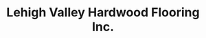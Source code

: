 ---
title: "Lehigh Valley Hardwood Flooring Inc."
url: /allentown/lehigh-valley-hardwood-flooring-inc/
shop: flooring
---